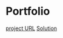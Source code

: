 # Portfolio

[project URL](https://roadmap.sh/projects/single-page-cv)
[Solution](https://roadmap.sh/projects/single-page-cv/solutions?u=650555c18dfc79db2ffca494)
